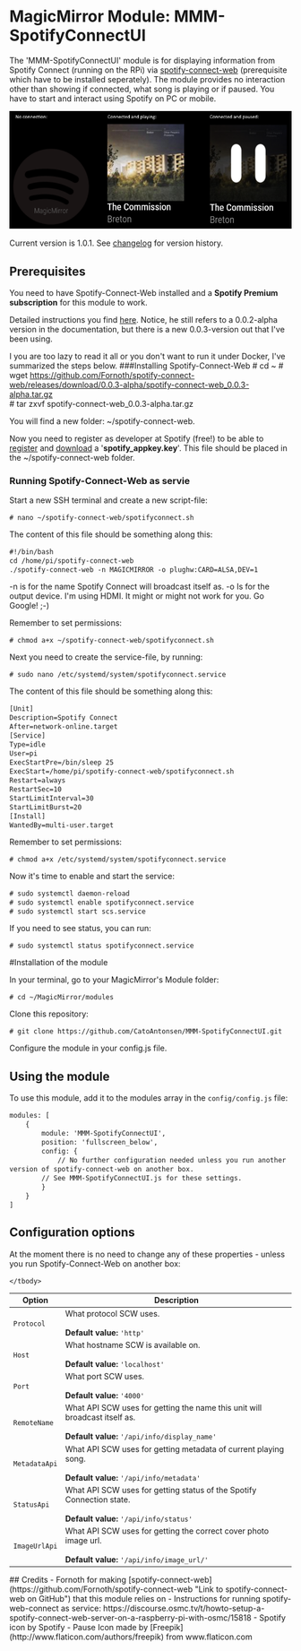 # MagicMirror Module: MMM-SpotifyConnectUI
The 'MMM-SpotifyConnectUI' module is for displaying information from Spotify Connect (running on the RPi) via [spotify-connect-web](https://github.com/Fornoth/spotify-connect-web) (prerequisite which have to be installed seperately). The module provides no interaction other than showing if connected, what song is playing or if paused. You have to start and interact using Spotify on PC or mobile.

![Screenshot of the module](images/Example.png "Screenshot of the module")

Current version is 1.0.1. See [changelog](CHANGELOG.md "Version history") for version history.

## Prerequisites
You need to have Spotify-Connect-Web installed and a **Spotify Premium subscription** for this module to work.

Detailed instructions you find [here](https://github.com/Fornoth/spotify-connect-web/blob/0.0.3-alpha/README.md). Notice, he still refers to a 0.0.2-alpha version in the documentation, but there is a new 0.0.3-version out that I've been using.

I you are too lazy to read it all or you don't want to run it under Docker, I've summarized the steps below.
###Installing Spotify-Connect-Web
    # cd ~
    # wget https://github.com/Fornoth/spotify-connect-web/releases/download/0.0.3-alpha/spotify-connect-web_0.0.3-alpha.tar.gz   
    # tar zxvf spotify-connect-web_0.0.3-alpha.tar.gz

You will find a new folder: ~/spotify-connect-web.

Now you need to register as developer at Spotify (free!) to be able to [register](https://developer.spotify.com/) and [download](https://devaccount.spotify.com/my-account/keys/) a '**spotify_appkey.key**'. This file should be placed in the ~/spotify-connect-web folder.

### Running Spotify-Connect-Web as servie
Start a new SSH terminal and create a new script-file:

    # nano ~/spotify-connect-web/spotifyconnect.sh

The content of this file should be something along this:

    #!/bin/bash
    cd /home/pi/spotify-connect-web
    ./spotify-connect-web -n MAGICMIRROR -o plughw:CARD=ALSA,DEV=1

-n is for the name Spotify Connect will broadcast itself as.
-o Is for the output device. I'm using HDMI. It might or might not work for you. Go Google! ;-)

Remember to set permissions:

    # chmod a+x ~/spotify-connect-web/spotifyconnect.sh

Next you need to create the service-file, by running:

    # sudo nano /etc/systemd/system/spotifyconnect.service

The content of this file should be something along this:

    [Unit]
    Description=Spotify Connect
    After=network-online.target
    [Service]
    Type=idle
    User=pi
    ExecStartPre=/bin/sleep 25
    ExecStart=/home/pi/spotify-connect-web/spotifyconnect.sh
    Restart=always
    RestartSec=10
    StartLimitInterval=30
    StartLimitBurst=20
    [Install]
    WantedBy=multi-user.target

Remember to set permissions:

    # chmod a+x /etc/systemd/system/spotifyconnect.service

Now it's time to enable and start the service:

    # sudo systemctl daemon-reload
    # sudo systemctl enable spotifyconnect.service
    # sudo systemctl start scs.service

If you need to see status, you can run:

    # sudo systemctl status spotifyconnect.service

#Installation of the module

In your terminal, go to your MagicMirror's Module folder:

    # cd ~/MagicMirror/modules

Clone this repository:

    # git clone https://github.com/CatoAntonsen/MMM-SpotifyConnectUI.git

Configure the module in your config.js file.
## Using the module
To use this module, add it to the modules array in the `config/config.js` file:

    modules: [
    	{
    		module: 'MMM-SpotifyConnectUI',
    		position: 'fullscreen_below',
    		config: {
    			// No further configuration needed unless you run another version of spotify-connect-web on another box.
			// See MMM-SpotifyConnectUI.js for these settings.
    		}
    	}
    ]

## Configuration options

At the moment there is no need to change any of these properties - unless you run Spotify-Connect-Web on another box:

<table width="100%">
	<!-- why, markdown... -->
	<thead>
		<tr>
			<th>Option</th>
			<th width="100%">Description</th>
		</tr>
	<thead>
	<tbody>
		<tr>
			<td><code>Protocol</code></td>
			<td>What protocol SCW uses.<br>
				<br><b>Default value:</b> <code>'http'</code>
			</td>
		</tr>
		<tr>
			<td><code>Host</code></td>
			<td>What hostname SCW is available on.<br>
				<br><b>Default value:</b> <code>'localhost'</code>
			</td>
		</tr>
		<tr>
			<td><code>Port</code></td>
			<td>What port SCW uses.<br>
				<br><b>Default value:</b> <code>'4000'</code>
			</td>
		</tr>
		<tr>
			<td><code>RemoteName</code></td>
			<td>What API SCW uses for getting the name this unit will broadcast itself as.<br>
				<br><b>Default value:</b> <code>'/api/info/display_name'</code>
			</td>
		</tr>
		<tr>
			<td><code>MetadataApi</code></td>
			<td>What API SCW uses for getting metadata of current playing song.<br>
				<br><b>Default value:</b> <code>'/api/info/metadata'</code>
			</td>
		</tr>
		<tr>
			<td><code>StatusApi</code></td>
			<td>What API SCW uses for getting status of the Spotify Connection state.<br>
				<br><b>Default value:</b> <code>'/api/info/status'</code>
			</td>
		</tr>
		<tr>
			<td><code>ImageUrlApi</code></td>
			<td>What API SCW uses for getting the correct cover photo image url.<br>
				<br><b>Default value:</b> <code>'/api/info/image_url/'</code>
			</td>
		</tr>
		
	</tbody>
</table>
## Credits
- Fornoth for making [spotify-connect-web](https://github.com/Fornoth/spotify-connect-web "Link to spotify-connect-web on GitHub") that this module relies on  
- Instructions for running spotify-web-connect as service: https://discourse.osmc.tv/t/howto-setup-a-spotify-connect-web-server-on-a-raspberry-pi-with-osmc/15818
- Spotify icon by Spotify
- Pause Icon made by [Freepik](http://www.flaticon.com/authors/freepik) from www.flaticon.com 
